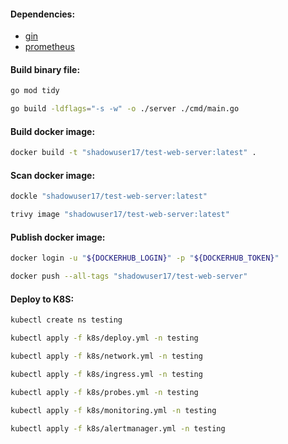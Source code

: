 #### Dependencies:
- [gin](https://github.com/gin-gonic/gin/tree/v1.9.1)
- [prometheus](https://github.com/prometheus/client_golang/tree/v1.18.0)

#### Build binary file:
```bash
go mod tidy
```
```bash
go build -ldflags="-s -w" -o ./server ./cmd/main.go
```

#### Build docker image:
```bash
docker build -t "shadowuser17/test-web-server:latest" .
```

#### Scan docker image:
```bash
dockle "shadowuser17/test-web-server:latest"
```
```bash
trivy image "shadowuser17/test-web-server:latest"
```

#### Publish docker image:
```bash
docker login -u "${DOCKERHUB_LOGIN}" -p "${DOCKERHUB_TOKEN}"
```
```bash
docker push --all-tags "shadowuser17/test-web-server"
```

#### Deploy to K8S:
```bash
kubectl create ns testing
```
```bash
kubectl apply -f k8s/deploy.yml -n testing
```
```bash
kubectl apply -f k8s/network.yml -n testing
```
```bash
kubectl apply -f k8s/ingress.yml -n testing
```
```bash
kubectl apply -f k8s/probes.yml -n testing
```
```bash
kubectl apply -f k8s/monitoring.yml -n testing
```
```bash
kubectl apply -f k8s/alertmanager.yml -n testing
```
